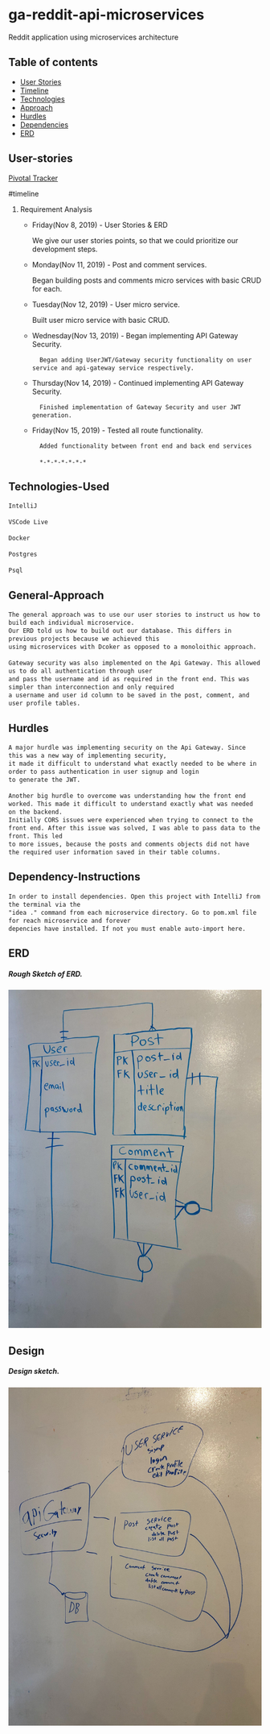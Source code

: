 # ga-reddit-api-microservices
Reddit application using microservices architecture
        
## Table of contents

- [User Stories](#user-stories)
- [Timeline](#timeline)
- [Technologies](#Technologies-Used)
- [Approach](#General-Approach)
- [Hurdles](#Hurdles)
- [Dependencies](#Dependency-Instructions)
- [ERD](#erd)

## User-stories

[Pivotal Tracker](https://www.pivotaltracker.com/n/projects/2418961)

#timeline

1. Requirement Analysis
    * Friday(Nov 8, 2019) - User Stories & ERD
        
        We give our user stories points, so that we could prioritize our development steps. 
        
    * Monday(Nov 11, 2019) - Post and comment services.
        
        Began building posts and comments micro services with basic CRUD for each.
         
    * Tuesday(Nov 12, 2019) - User micro service.
    
         Built user micro service with basic CRUD.
            
    * Wednesday(Nov 13, 2019) - Began implementing API Gateway Security.
    
            Began adding UserJWT/Gateway security functionality on user service and api-gateway service respectively.
        
    * Thursday(Nov 14, 2019) - Continued implementing API Gateway Security.
    
            Finished implementation of Gateway Security and user JWT generation.
            
    * Friday(Nov 15, 2019) - Tested all route functionality.
    
            Added functionality between front end and back end services
    
            *-*-*-*-*-*-*

## Technologies-Used

    IntelliJ
    
    VSCode Live

    Docker
    
    Postgres
    
    Psql  

## General-Approach

    The general approach was to use our user stories to instruct us how to build each individual microservice.
    Our ERD told us how to build out our database. This differs in previous projects because we achieved this
    using microservices with Dcoker as opposed to a monoloithic approach.
    
    Gateway security was also implemented on the Api Gateway. This allowed us to do all authentication through user
    and pass the username and id as required in the front end. This was simpler than interconnection and only required
    a username and user id column to be saved in the post, comment, and user profile tables.
    

## Hurdles

    A major hurdle was implementing security on the Api Gateway. Since this was a new way of implementing security,
    it made it difficult to understand what exactly needed to be where in order to pass authentication in user signup and login
    to generate the JWT.
    
    Another big hurdle to overcome was understanding how the front end worked. This made it difficult to understand exactly what was needed on the backend. 
    Initially CORS issues were experienced when trying to connect to the front end. After this issue was solved, I was able to pass data to the front. This led
    to more issues, because the posts and comments objects did not have the required user information saved in their table columns.

## Dependency-Instructions

    In order to install dependencies. Open this project with IntelliJ from the terminal via the 
    "idea ." command from each microservice directory. Go to pom.xml file for reach microservice and forever
    depencies have installed. If not you must enable auto-import here.
    

## ERD 
##### Rough Sketch of ERD.
![ERD](./img/ERD.jpg)

## Design 
##### Design sketch.

![Design](./img/design.jpg)